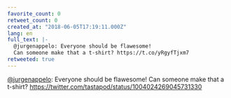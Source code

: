 ```yaml
---
favorite_count: 0
retweet_count: 0
created_at: "2018-06-05T17:19:11.000Z"
lang: en
full_text: |-
  @jurgenappelo: Everyone should be flawesome!
  Can someone make that a t-shirt? https://t.co/yRgyfTjxm7
retweeted: true
---
```


[@jurgenappelo](https://twitter.com/jurgenappelo): Everyone should be flawesome!
Can someone make that a t-shirt?
<https://twitter.com/tastapod/status/1004024269045731330>
